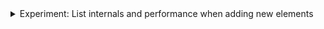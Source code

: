 

<details>
           <summary>
      Experiment: List<T> internals and performance when adding new elements
           </summary>
           <a href="https://weblogs.asp.net/gunnarpeipman/experiment-list-lt-t-gt-internals-and-performance-when-adding-new-elements">https://weblogs.asp.net/gunnarpeipman/experiment-list-lt-t-gt-internals-and-performance-when-adding-new-elements

</a>
